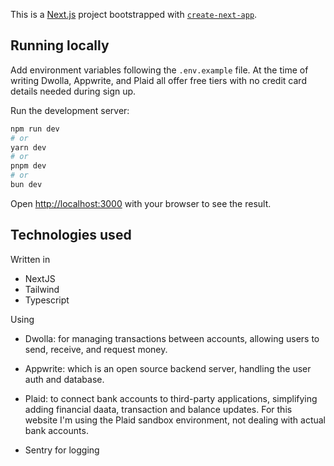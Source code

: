 This is a [Next.js](https://nextjs.org) project bootstrapped with [`create-next-app`](https://nextjs.org/docs/app/api-reference/cli/create-next-app).

## Running locally

Add environment variables following the `.env.example` file.
At the time of writing Dwolla, Appwrite, and Plaid all offer free tiers with no credit card details needed during sign up.

Run the development server:

```bash
npm run dev
# or
yarn dev
# or
pnpm dev
# or
bun dev
```

Open [http://localhost:3000](http://localhost:3000) with your browser to see the result.

## Technologies used

Written in

- NextJS
- Tailwind
- Typescript

Using

- Dwolla: for managing transactions between accounts, allowing users to send, receive, and request money.
- Appwrite: which is an open source backend server, handling the user auth and database.
- Plaid: to connect bank accounts to third-party applications, simplifying adding financial daata, transaction and balance updates. For this website I'm using the Plaid sandbox environment, not dealing with actual bank accounts.

- Sentry for logging
